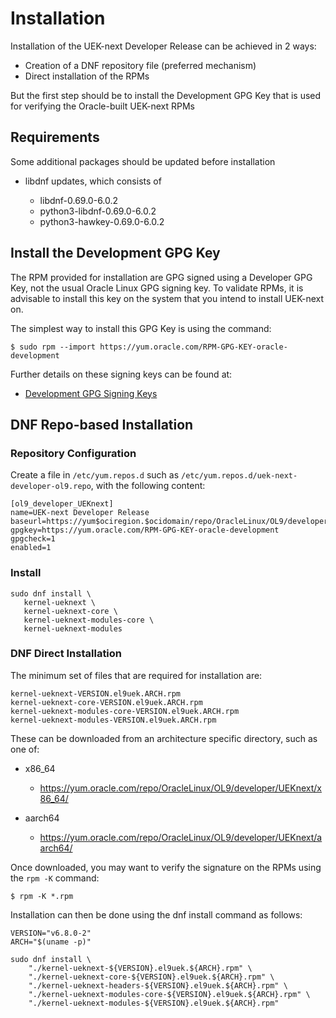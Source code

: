 # Installation

Installation of the UEK-next Developer Release can be achieved in 2 ways:

- Creation of a DNF repository file (preferred mechanism)
- Direct installation of the RPMs

But the first step should be to install the Development GPG Key that is used for verifying the Oracle-built UEK-next RPMs

## Requirements

Some additional packages should be updated before installation

- libdnf updates, which consists of

  - libdnf-0.69.0-6.0.2
  - python3-libdnf-0.69.0-6.0.2
  - python3-hawkey-0.69.0-6.0.2

## Install the Development GPG Key

The RPM provided for installation are GPG signed using a Developer GPG Key, not
the usual Oracle Linux GPG signing key. To validate RPMs, it is advisable to
install this key on the system that you intend to install UEK-next on.

The simplest way to install this GPG Key is using the command:

```
$ sudo rpm --import https://yum.oracle.com/RPM-GPG-KEY-oracle-development
```

Further details on these signing keys can be found at:

- [Development GPG Signing Keys](https://linux.oracle.com/security/gpg/index.html)

## DNF Repo-based Installation

### Repository Configuration

Create a file in `/etc/yum.repos.d` such as `/etc/yum.repos.d/uek-next-developer-ol9.repo`, with the following content:


```
[ol9_developer_UEKnext]
name=UEK-next Developer Release
baseurl=https://yum$ociregion.$ocidomain/repo/OracleLinux/OL9/developer/UEKnext/$basearch/
gpgkey=https://yum.oracle.com/RPM-GPG-KEY-oracle-development
gpgcheck=1
enabled=1
```
### Install
```
sudo dnf install \
   kernel-ueknext \
   kernel-ueknext-core \
   kernel-ueknext-modules-core \
   kernel-ueknext-modules
```


### DNF Direct Installation

The minimum set of files that are required for installation are:

```
kernel-ueknext-VERSION.el9uek.ARCH.rpm
kernel-ueknext-core-VERSION.el9uek.ARCH.rpm
kernel-ueknext-modules-core-VERSION.el9uek.ARCH.rpm
kernel-ueknext-modules-VERSION.el9uek.ARCH.rpm
```

These can be downloaded from an architecture specific directory, such as one of:

- x86_64

  - https://yum.oracle.com/repo/OracleLinux/OL9/developer/UEKnext/x86_64/

- aarch64

  - https://yum.oracle.com/repo/OracleLinux/OL9/developer/UEKnext/aarch64/

Once downloaded, you may want to verify the signature on the RPMs using the `rpm -K` command:

```
$ rpm -K *.rpm
```

Installation can then be done using the dnf install command as follows:

```
VERSION="v6.8.0-2"
ARCH="$(uname -p)"

sudo dnf install \
    "./kernel-ueknext-${VERSION}.el9uek.${ARCH}.rpm" \
    "./kernel-ueknext-core-${VERSION}.el9uek.${ARCH}.rpm" \
    "./kernel-ueknext-headers-${VERSION}.el9uek.${ARCH}.rpm" \
    "./kernel-ueknext-modules-core-${VERSION}.el9uek.${ARCH}.rpm" \
    "./kernel-ueknext-modules-${VERSION}.el9uek.${ARCH}.rpm"
```

